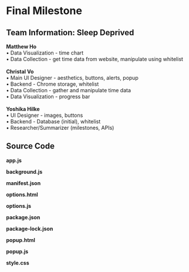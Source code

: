 # Final Milestone 

## Team Information: Sleep Deprived

<b>Matthew Ho</b><br>
• Data Visualization - time chart<br>
• Data Collection - get time data from website, manipulate using whitelist<br>
<br><b>Christal Vo</b><br>
• Main UI Designer - aesthetics, buttons, alerts, popup<br>
• Backend - Chrome storage, whitelist<br>
• Data Collection - gather and manipulate time data<br>
• Data Visualization - progress bar<br>
<br><b>Yoshika Hilke</b><br>
• UI Designer - images, buttons<br>
• Backend - Database (initial), whitelist<br>
• Researcher/Summarizer (milestones, APIs)<br>

## Source Code

<b>app.js</b><br>

<b>background.js</b><br>

<b>manifest.json</b><br>

<b>options.html</b><br>

<b>options.js</b><br>

<b>package.json</b><br>

<b>package-lock.json</b><br>

<b>popup.html</b><br>

<b>popup.js</b><br>

<b>style.css</b><br>

